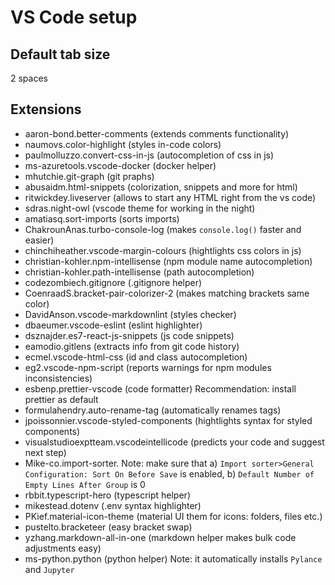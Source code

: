 # VS Code setup

## Default tab size

2 spaces

## Extensions

- aaron-bond.better-comments (extends comments functionality)
- naumovs.color-highlight (styles in-code colors)
- paulmolluzzo.convert-css-in-js (autocompletion of css in js)
- ms-azuretools.vscode-docker (docker helper)
- mhutchie.git-graph (git praphs)
- abusaidm.html-snippets (colorization, snippets and more for html)
- ritwickdey.liveserver (allows to start any HTML right from the vs code)
- sdras.night-owl (vscode theme for working in the night)
- amatiasq.sort-imports (sorts imports)
- ChakrounAnas.turbo-console-log (makes `console.log()` faster and easier)
- chinchiheather.vscode-margin-colours (hightlights css colors in js)
- christian-kohler.npm-intellisense (npm module name autocompletion)
- christian-kohler.path-intellisense (path autocompletion)
- codezombiech.gitignore (.gitignore helper)
- CoenraadS.bracket-pair-colorizer-2 (makes matching brackets same color)
- DavidAnson.vscode-markdownlint (styles checker)
- dbaeumer.vscode-eslint (eslint highlighter)
- dsznajder.es7-react-js-snippets (js code snippets)
- eamodio.gitlens (extracts info from git code history)
- ecmel.vscode-html-css (id and class autocompletion)
- eg2.vscode-npm-script (reports warnings for npm modules inconsistencies)
- esbenp.prettier-vscode (code formatter) Recommendation: install prettier as default
- formulahendry.auto-rename-tag (automatically renames tags)
- jpoissonnier.vscode-styled-components (hightlights syntax for styled components)
- visualstudioexptteam.vscodeintellicode (predicts your code and suggest next step)
- Mike-co.import-sorter. Note: make sure that a) `Import sorter>General Configuration: Sort On Before Save` is enabled, b) `Default Number of Empty Lines After Group` is 0
- rbbit.typescript-hero (typescript helper)
- mikestead.dotenv (.env syntax highlighter)
- PKief.material-icon-theme (material UI them for icons: folders, files etc.)
- pustelto.bracketeer (easy bracket swap)
- yzhang.markdown-all-in-one (markdown helper makes bulk code adjustments easy)
- ms-python.python (python helper) Note: it automatically installs `Pylance` and `Jupyter`
  